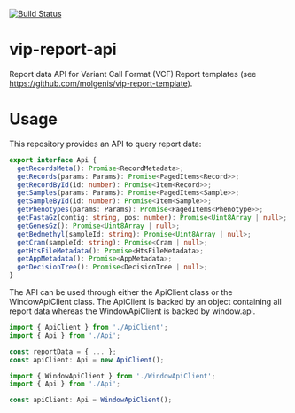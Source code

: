 [![Build Status](https://app.travis-ci.com/molgenis/vip-report-api.svg?branch=main)](https://app.travis-ci.com/molgenis/vip-report-api)

# vip-report-api
Report data API for Variant Call Format (VCF) Report templates (see https://github.com/molgenis/vip-report-template).

# Usage
This repository provides an API to query report data:
```ts
export interface Api {
  getRecordsMeta(): Promise<RecordMetadata>;
  getRecords(params: Params): Promise<PagedItems<Record>>;
  getRecordById(id: number): Promise<Item<Record>>;
  getSamples(params: Params): Promise<PagedItems<Sample>>;
  getSampleById(id: number): Promise<Item<Sample>>;
  getPhenotypes(params: Params): Promise<PagedItems<Phenotype>>;
  getFastaGz(contig: string, pos: number): Promise<Uint8Array | null>;
  getGenesGz(): Promise<Uint8Array | null>;
  getBedmethyl(sampleId: string): Promise<Uint8Array | null>;
  getCram(sampleId: string): Promise<Cram | null>;
  getHtsFileMetadata(): Promise<HtsFileMetadata>;
  getAppMetadata(): Promise<AppMetadata>;
  getDecisionTree(): Promise<DecisionTree | null>;
}
```
The API can be used through either the ApiClient class or the WindowApiClient class. The ApiClient is backed by an object containing all report data whereas the WindowApiClient is backed by window.api.
```ts
import { ApiClient } from './ApiClient';
import { Api } from './Api';

const reportData = { ... };
const apiClient: Api = new ApiClient();
```
```ts
import { WindowApiClient } from './WindowApiClient';
import { Api } from './Api';

const apiClient: Api = WindowApiClient(); 
```
